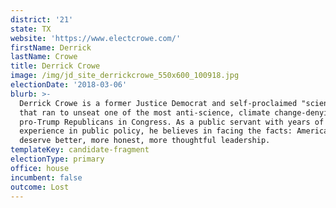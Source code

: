 ```yaml
---
district: '21'
state: TX
website: 'https://www.electcrowe.com/'
firstName: Derrick
lastName: Crowe
title: Derrick Crowe
image: /img/jd_site_derrickcrowe_550x600_100918.jpg
electionDate: '2018-03-06'
blurb: >-
  Derrick Crowe is a former Justice Democrat and self-proclaimed "science nerd"
  that ran to unseat one of the most anti-science, climate change-denying,
  pro-Trump Republicans in Congress. As a public servant with years of
  experience in public policy, he believes in facing the facts: Americans
  deserve better, more honest, more thoughtful leadership.
templateKey: candidate-fragment
electionType: primary
office: house
incumbent: false
outcome: Lost
---
```

